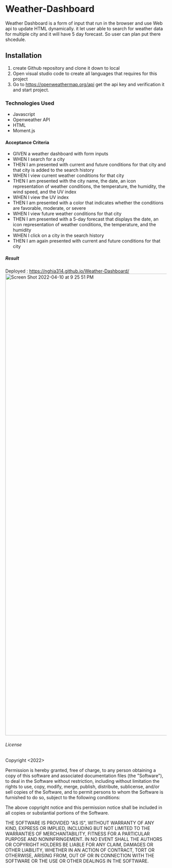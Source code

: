 # Weather-Dashboard
Weather Dashboard is a form of input that run in the browser and use Web api to update HTML dynamically. it let user able to search for weather data for multiple city and it will have 5 day forecast. So user can plan put there shcedule.
## Installation
1. create Github repository and clone it down to local
2. Open visual studio code to create all languages that requires for this project
3. Go to https://openweathermap.org/api get the api key and verification it and start project.
### Technologies Used 
- Javascript
- Openweather API
- HTML 
- Moment.js
#### Acceptance Criteria
- GIVEN a weather dashboard with form inputs
- WHEN I search for a city
- THEN I am presented with current and future conditions for that city and that city is added to the search history
- WHEN I view current weather conditions for that city
- THEN I am presented with the city name, the date, an icon representation of weather conditions, the temperature, the humidity, the wind speed, and the UV index
- WHEN I view the UV index
- THEN I am presented with a color that indicates whether the conditions are favorable, moderate, or severe
- WHEN I view future weather conditions for that city
- THEN I am presented with a 5-day forecast that displays the date, an icon representation of weather conditions, the temperature, and the humidity
- WHEN I click on a city in the search history
- THEN I am again presented with current and future conditions for that city
##### Result
Deployed : https://nghia314.github.io/Weather-Dashboard/
<img width="1440" alt="Screen Shot 2022-04-10 at 9 25 51 PM" src="https://user-images.githubusercontent.com/100381618/162875017-c84d67ea-6c0d-4005-92d5-57d6cd4f550a.png">

###### License
Copyright <2022> <COPYRIGHT Nghia Le>

Permission is hereby granted, free of charge, to any person obtaining a copy of this software and associated documentation files (the "Software"), to deal in the Software without restriction, including without limitation the rights to use, copy, modify, merge, publish, distribute, sublicense, and/or sell copies of the Software, and to permit persons to whom the Software is furnished to do so, subject to the following conditions:

The above copyright notice and this permission notice shall be included in all copies or substantial portions of the Software.

THE SOFTWARE IS PROVIDED "AS IS", WITHOUT WARRANTY OF ANY KIND, EXPRESS OR IMPLIED, INCLUDING BUT NOT LIMITED TO THE WARRANTIES OF MERCHANTABILITY, FITNESS FOR A PARTICULAR PURPOSE AND NONINFRINGEMENT. IN NO EVENT SHALL THE AUTHORS OR COPYRIGHT HOLDERS BE LIABLE FOR ANY CLAIM, DAMAGES OR OTHER LIABILITY, WHETHER IN AN ACTION OF CONTRACT, TORT OR OTHERWISE, ARISING FROM, OUT OF OR IN CONNECTION WITH THE SOFTWARE OR THE USE OR OTHER DEALINGS IN THE SOFTWARE.
